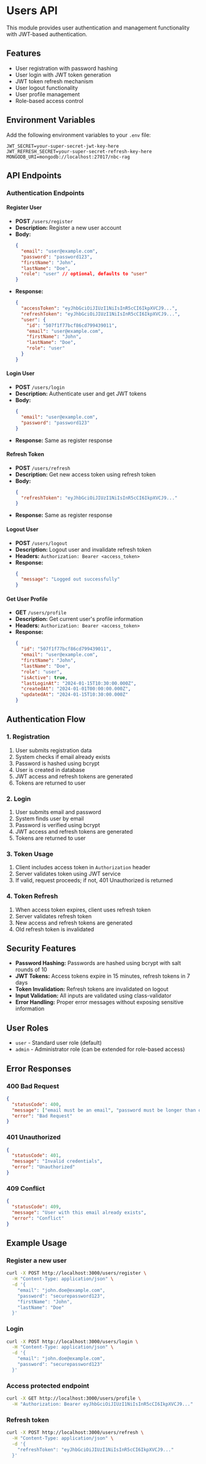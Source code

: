 # Users API

This module provides user authentication and management functionality with JWT-based authentication.

## Features

- User registration with password hashing
- User login with JWT token generation
- JWT token refresh mechanism
- User logout functionality
- User profile management
- Role-based access control

## Environment Variables

Add the following environment variables to your `.env` file:

```env
JWT_SECRET=your-super-secret-jwt-key-here
JWT_REFRESH_SECRET=your-super-secret-refresh-key-here
MONGODB_URI=mongodb://localhost:27017/nbc-rag
```

## API Endpoints

### Authentication Endpoints

#### Register User
- **POST** `/users/register`
- **Description:** Register a new user account
- **Body:**
  ```json
  {
    "email": "user@example.com",
    "password": "password123",
    "firstName": "John",
    "lastName": "Doe",
    "role": "user" // optional, defaults to "user"
  }
  ```
- **Response:**
  ```json
  {
    "accessToken": "eyJhbGciOiJIUzI1NiIsInR5cCI6IkpXVCJ9...",
    "refreshToken": "eyJhbGciOiJIUzI1NiIsInR5cCI6IkpXVCJ9...",
    "user": {
      "id": "507f1f77bcf86cd799439011",
      "email": "user@example.com",
      "firstName": "John",
      "lastName": "Doe",
      "role": "user"
    }
  }
  ```

#### Login User
- **POST** `/users/login`
- **Description:** Authenticate user and get JWT tokens
- **Body:**
  ```json
  {
    "email": "user@example.com",
    "password": "password123"
  }
  ```
- **Response:** Same as register response

#### Refresh Token
- **POST** `/users/refresh`
- **Description:** Get new access token using refresh token
- **Body:**
  ```json
  {
    "refreshToken": "eyJhbGciOiJIUzI1NiIsInR5cCI6IkpXVCJ9..."
  }
  ```
- **Response:** Same as register response

#### Logout User
- **POST** `/users/logout`
- **Description:** Logout user and invalidate refresh token
- **Headers:** `Authorization: Bearer <access_token>`
- **Response:**
  ```json
  {
    "message": "Logged out successfully"
  }
  ```

#### Get User Profile
- **GET** `/users/profile`
- **Description:** Get current user's profile information
- **Headers:** `Authorization: Bearer <access_token>`
- **Response:**
  ```json
  {
    "id": "507f1f77bcf86cd799439011",
    "email": "user@example.com",
    "firstName": "John",
    "lastName": "Doe",
    "role": "user",
    "isActive": true,
    "lastLoginAt": "2024-01-15T10:30:00.000Z",
    "createdAt": "2024-01-01T00:00:00.000Z",
    "updatedAt": "2024-01-15T10:30:00.000Z"
  }
  ```

## Authentication Flow

### 1. Registration
1. User submits registration data
2. System checks if email already exists
3. Password is hashed using bcrypt
4. User is created in database
5. JWT access and refresh tokens are generated
6. Tokens are returned to user

### 2. Login
1. User submits email and password
2. System finds user by email
3. Password is verified using bcrypt
4. JWT access and refresh tokens are generated
5. Tokens are returned to user

### 3. Token Usage
1. Client includes access token in `Authorization` header
2. Server validates token using JWT service
3. If valid, request proceeds; if not, 401 Unauthorized is returned

### 4. Token Refresh
1. When access token expires, client uses refresh token
2. Server validates refresh token
3. New access and refresh tokens are generated
4. Old refresh token is invalidated

## Security Features

- **Password Hashing:** Passwords are hashed using bcrypt with salt rounds of 10
- **JWT Tokens:** Access tokens expire in 15 minutes, refresh tokens in 7 days
- **Token Invalidation:** Refresh tokens are invalidated on logout
- **Input Validation:** All inputs are validated using class-validator
- **Error Handling:** Proper error messages without exposing sensitive information

## User Roles

- `user` - Standard user role (default)
- `admin` - Administrator role (can be extended for role-based access)

## Error Responses

### 400 Bad Request
```json
{
  "statusCode": 400,
  "message": ["email must be an email", "password must be longer than or equal to 6 characters"],
  "error": "Bad Request"
}
```

### 401 Unauthorized
```json
{
  "statusCode": 401,
  "message": "Invalid credentials",
  "error": "Unauthorized"
}
```

### 409 Conflict
```json
{
  "statusCode": 409,
  "message": "User with this email already exists",
  "error": "Conflict"
}
```

## Example Usage

### Register a new user
```bash
curl -X POST http://localhost:3000/users/register \
  -H "Content-Type: application/json" \
  -d '{
    "email": "john.doe@example.com",
    "password": "securepassword123",
    "firstName": "John",
    "lastName": "Doe"
  }'
```

### Login
```bash
curl -X POST http://localhost:3000/users/login \
  -H "Content-Type: application/json" \
  -d '{
    "email": "john.doe@example.com",
    "password": "securepassword123"
  }'
```

### Access protected endpoint
```bash
curl -X GET http://localhost:3000/users/profile \
  -H "Authorization: Bearer eyJhbGciOiJIUzI1NiIsInR5cCI6IkpXVCJ9..."
```

### Refresh token
```bash
curl -X POST http://localhost:3000/users/refresh \
  -H "Content-Type: application/json" \
  -d '{
    "refreshToken": "eyJhbGciOiJIUzI1NiIsInR5cCI6IkpXVCJ9..."
  }'
``` 